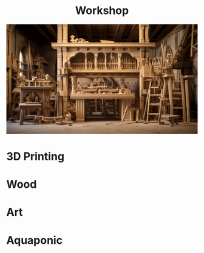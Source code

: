 <h1 align="center"> Workshop </h1>

<p align="center" width="100%"><img src="../images/workshop.png" /></p>

# 3D Printing

# Wood

# Art

# Aquaponic
